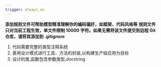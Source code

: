```yaml
---
trigger: always_on
---
```


**添加规则文件可帮助模型精准理解你的编码偏好，如框架、代码风格等**
**规则文件只对当前工程生效，单文件限制 10000 字符。如果无需将该文件提交到远程 Git 仓库，请将其添加到 .gitignore**

1. 代码需要完整的类型注释系统
2. 善用设计模式进行工具、方法的封装,以构建生产级应用为目标
3. 设计的类,函数包含参数类型,docstring

